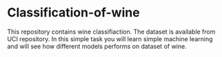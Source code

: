 # Classification-of-wine
This repository contains wine classifiaction. The dataset is available from UCI repository.
In this simple task you will learn simple machine learning and will see how different models performs on dataset of wine. 
